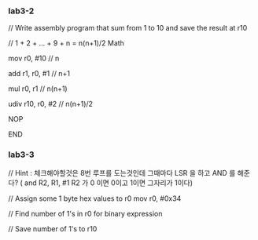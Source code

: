

### lab3-2

// Write assembly program that sum from 1 to 10 and save the result at r10

// 1 + 2 + ... + 9 + n = n(n+1)/2 Math 

mov r0, #10 // n

add r1, r0, #1  // n+1

mul r0, r1 // n(n+1)

udiv r10, r0, #2 // n(n+1)/2


NOP

END

### lab3-3

// Hint : 체크해야할것은 8번 루프를 도는것인데 그때마다 LSR 을 하고 AND 를 해준다?  ( and R2, R1, #1 R2 가 0 이면 0이고 1이면 그자리가 1이다)

// Assign some 1 byte hex values to r0
mov r0, #0x34

// Find number of 1's in r0 for binary expression

// Save number of 1's to r10


### 